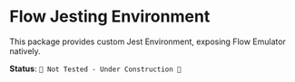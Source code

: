# Flow Jesting Environment
This package provides custom Jest Environment, exposing Flow Emulator natively.

**Status**: `🚧 Not Tested - Under Construction 🚧` 